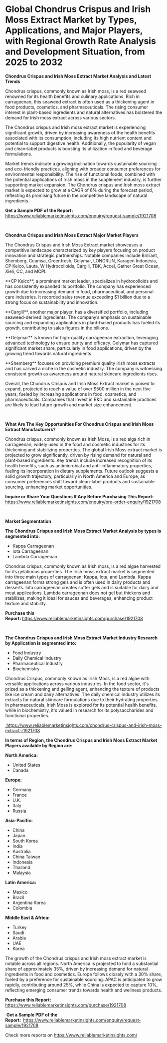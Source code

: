 <p><h1>Global Chondrus Crispus and Irish Moss Extract Market by Types, Applications, and Major Players, with Regional Growth Rate Analysis and Development Situation, from 2025 to 2032</h1></p><p><strong>Chondrus Crispus and Irish Moss Extract Market Analysis and Latest Trends</strong></p>
<p><p>Chondrus crispus, commonly known as Irish moss, is a red seaweed renowned for its health benefits and culinary applications. Rich in carrageenan, this seaweed extract is often used as a thickening agent in food products, cosmetics, and pharmaceuticals. The rising consumer interest in plant-based ingredients and natural alternatives has bolstered the demand for Irish moss extract across various sectors.</p><p>The Chondrus crispus and Irish moss extract market is experiencing significant growth, driven by increasing awareness of the health benefits associated with its consumption, including its high nutrient content and potential to support digestive health. Additionally, the popularity of vegan and clean-label products is boosting its utilization in food and beverage formulations. </p><p>Market trends indicate a growing inclination towards sustainable sourcing and eco-friendly practices, aligning with broader consumer preferences for environmental responsibility. The rise of functional foods, combined with the potential applications of Irish moss in the supplement industry, is further supporting market expansion. The Chondrus crispus and Irish moss extract market is expected to grow at a CAGR of 6% during the forecast period, reflecting its promising future in the competitive landscape of natural ingredients.</p></p>
<p><strong>Get a Sample PDF of the Report:&nbsp;</strong> <a href="https://www.reliablemarketinsights.com/enquiry/request-sample/1921708?utm_campaign=2112&utm_medium=2&utm_source=Github&utm_content=ia&utm_term=03042025&utm_id=chondrus-crispus-and-irish-moss-extract">https://www.reliablemarketinsights.com/enquiry/request-sample/1921708</a></p>
<p>&nbsp;</p>
<p><strong>Chondrus Crispus and Irish Moss Extract Major Market Players</strong></p>
<p><p>The Chondrus Crispus and Irish Moss Extract market showcases a competitive landscape characterized by key players focusing on product innovation and strategic partnerships. Notable companies include Brilliant, Shemberg, Ceamsa, Greenfresh, Gelymar, LONGRUN, Karagen Indonesia, CP Kelco, Lauta, W Hydrocolloids, Cargill, TBK, Accel, Gather Great Ocean, Xieli, CC, and MCPI.</p><p>**CP Kelco**, a prominent market leader, specializes in hydrocolloids and has consistently expanded its portfolio. The company has experienced growth due to increasing demand in food, pharmaceutical, and personal care industries. It recorded sales revenue exceeding $1 billion due to a strong focus on sustainability and innovation.</p><p>**Cargill**, another major player, has a diversified portfolio, including seaweed-derived ingredients. The company’s emphasis on sustainable sourcing and expanding applications in plant-based products has fueled its growth, contributing to sales figures in the billions.</p><p>**Gelymar** is known for high-quality carrageenan extraction, leveraging advanced technology to ensure purity and efficacy. Gelymar has captured significant market share, particularly in food applications, driven by the growing trend towards natural ingredients.</p><p>**Shemberg** focuses on providing premium quality Irish moss extracts and has carved a niche in the cosmetic industry. The company is witnessing consistent growth as awareness around natural skincare ingredients rises.</p><p>Overall, the Chondrus Crispus and Irish Moss Extract market is poised to expand, projected to reach a value of over $500 million in the next five years, fueled by increasing applications in food, cosmetics, and pharmaceuticals. Companies that invest in R&D and sustainable practices are likely to lead future growth and market size enhancement.</p></p>
<p>&nbsp;</p>
<p><strong>What Are The Key Opportunities For Chondrus Crispus and Irish Moss Extract Manufacturers?</strong></p>
<p><p>Chondrus crispus, commonly known as Irish Moss, is a red alga rich in carrageenan, widely used in the food and cosmetic industries for its thickening and stabilizing properties. The global Irish Moss extract market is projected to grow significantly, driven by rising demand for natural and plant-based ingredients. Key trends include increased recognition of its health benefits, such as antimicrobial and anti-inflammatory properties, fueling its incorporation in dietary supplements. Future outlook suggests a solid growth trajectory, particularly in North America and Europe, as consumer preferences shift toward clean-label products and sustainable sourcing, enhancing market opportunities.</p></p>
<p><strong>Inquire or Share Your Questions If Any Before Purchasing This Report:</strong> <a href="https://www.reliablemarketinsights.com/enquiry/pre-order-enquiry/1921708?utm_campaign=2112&utm_medium=2&utm_source=Github&utm_content=ia&utm_term=03042025&utm_id=chondrus-crispus-and-irish-moss-extract">https://www.reliablemarketinsights.com/enquiry/pre-order-enquiry/1921708</a></p>
<p>&nbsp;</p>
<p><strong>Market Segmentation</strong></p>
<p><strong>The Chondrus Crispus and Irish Moss Extract Market Analysis by types is segmented into:</strong></p>
<p><ul><li>Kappa Carrageenan</li><li>Iota Carrageenan</li><li>Lambda Carrageenan</li></ul></p>
<p><p>Chondrus crispus, commonly known as Irish moss, is a red algae harvested for its gelatinous properties. The Irish moss extract market is segmented into three main types of carrageenan: Kappa, Iota, and Lambda. Kappa carrageenan forms strong gels and is often used in dairy products and desserts. Iota carrageenan creates softer gels and is suitable for dairy and meat applications. Lambda carrageenan does not gel but thickens and stabilizes, making it ideal for sauces and beverages, enhancing product texture and stability.</p></p>
<p><strong>Purchase this Report:&nbsp;</strong><a href="https://www.reliablemarketinsights.com/purchase/1921708?utm_campaign=2112&utm_medium=2&utm_source=Github&utm_content=ia&utm_term=03042025&utm_id=chondrus-crispus-and-irish-moss-extract">https://www.reliablemarketinsights.com/purchase/1921708</a></p>
<p>&nbsp;</p>
<p><strong>The Chondrus Crispus and Irish Moss Extract Market Industry Research by Application is segmented into:</strong></p>
<p><ul><li>Food Industry</li><li>Daily Chemical Industry</li><li>Pharmaceutical Industry</li><li>Biochemistry</li></ul></p>
<p><p>Chondrus Crispus, commonly known as Irish Moss, is a red algae with versatile applications across various industries. In the food sector, it's prized as a thickening and gelling agent, enhancing the texture of products like ice cream and dairy alternatives. The daily chemical industry utilizes its extracts for natural skincare formulations due to their hydrating properties. In pharmaceuticals, Irish Moss is explored for its potential health benefits, while in biochemistry, it's valued in research for its polysaccharides and functional properties.</p></p>
<p><a href="https://www.reliablemarketinsights.com/chondrus-crispus-and-irish-moss-extract-r1921708?utm_campaign=2112&utm_medium=2&utm_source=Github&utm_content=ia&utm_term=03042025&utm_id=chondrus-crispus-and-irish-moss-extract">&nbsp;https://www.reliablemarketinsights.com/chondrus-crispus-and-irish-moss-extract-r1921708</a></p>
<p><strong>In terms of Region, the Chondrus Crispus and Irish Moss Extract Market Players available by Region are:</strong></p>
<p>
    <p> <strong> North America: </strong>
        <ul>
            <li>United States</li>
            <li>Canada</li>
        </ul>
        </p> 
    <p> <strong> Europe: </strong>
        <ul>
            <li>Germany</li>
            <li>France</li>
            <li>U.K.</li>
            <li>Italy</li>
            <li>Russia</li>
        </ul>
        </p> 
    <p> <strong> Asia-Pacific: </strong>
        <ul>
            <li>China</li>
            <li>Japan</li>
            <li>South Korea</li>
            <li>India</li>
            <li>Australia</li>
            <li>China Taiwan</li>
            <li>Indonesia</li>
            <li>Thailand</li>
            <li>Malaysia</li>
        </ul>
        </p> 
    <p> <strong> Latin America: </strong>
        <ul>
            <li>Mexico</li>
            <li>Brazil</li>
            <li>Argentina Korea</li>
            <li>Colombia</li>
        </ul>
        </p> 
    <p> <strong> Middle East & Africa: </strong>
        <ul>
            <li>Turkey</li>
            <li>Saudi</li>
            <li>Arabia</li>
            <li>UAE</li>
            <li>Korea</li>
        </ul>
    </p>
    </p>
<p><p>The growth of the Chondrus crispus and Irish moss extract market is notable across all regions. North America is projected to hold a substantial share of approximately 35%, driven by increasing demand for natural ingredients in food and cosmetics. Europe follows closely with a 30% share, fueled by a preference for sustainable sourcing. APAC is anticipated to grow rapidly, contributing around 25%, while China is expected to capture 10%, reflecting emerging consumer trends towards health and wellness products.</p></p>
<p><strong>Purchase this Report: </strong><a href="https://www.reliablemarketinsights.com/purchase/1921708?utm_campaign=2112&utm_medium=2&utm_source=Github&utm_content=ia&utm_term=03042025&utm_id=chondrus-crispus-and-irish-moss-extract">https://www.reliablemarketinsights.com/purchase/1921708</a></p>
<p>&nbsp;<strong>Get a Sample PDF of the Report:&nbsp;&nbsp;</strong><a href="https://www.reliablemarketinsights.com/enquiry/request-sample/1921708?utm_campaign=2112&utm_medium=2&utm_source=Github&utm_content=ia&utm_term=03042025&utm_id=chondrus-crispus-and-irish-moss-extract">https://www.reliablemarketinsights.com/enquiry/request-sample/1921708</a></p>
<p><strong></strong></p>
<p>Check more reports on <a href="https://www.reliablemarketinsights.com/?utm_campaign=2112&utm_medium=2&utm_source=Github&utm_content=ia&utm_term=03042025&utm_id=chondrus-crispus-and-irish-moss-extract">https://www.reliablemarketinsights.com/</a></p>
